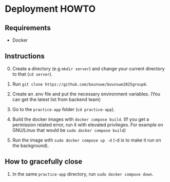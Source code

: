 # Deployment HOWTO

## Requirements

- Docker

## Instructions

0. Create a directory (e.g `mkdir server`) and change your current directory to that (`cd server`).

1. Run `git clone https://github.com/bounswe/bounswe2025group6`.

2. Create an .env file and put the necessary environment variables. (You can get the latest list from backend team)

3. Go to the `practice-app` folder (`cd practice-app`).

4. Build the docker images with `docker compose build`. (If you get a permission related error, run it with elevated privileges. For example on GNU/Linux that would be `sudo docker compose build`)

5. Run the image with `sudo docker compose up -d` (-d is to make it run on the background).

## How to gracefully close

1. In the same `practice-app` directory, run `sudo docker compose down`.
